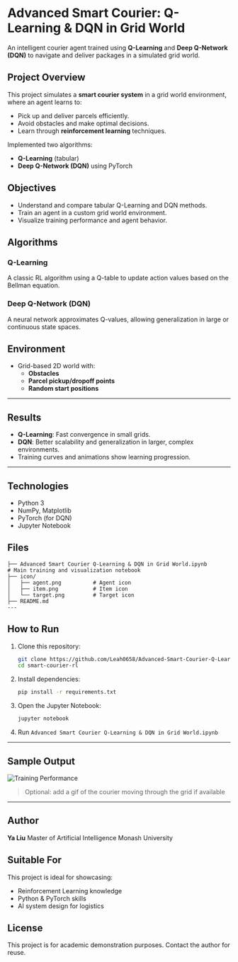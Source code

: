 
# Advanced Smart Courier: Q-Learning & DQN in Grid World

An intelligent courier agent trained using **Q-Learning** and **Deep Q-Network (DQN)** to navigate and deliver packages in a simulated grid world.

## Project Overview

This project simulates a **smart courier system** in a grid world environment, where an agent learns to:
- Pick up and deliver parcels efficiently.
- Avoid obstacles and make optimal decisions.
- Learn through **reinforcement learning** techniques.

Implemented two algorithms:
- **Q-Learning** (tabular)
- **Deep Q-Network (DQN)** using PyTorch



## Objectives

- Understand and compare tabular Q-Learning and DQN methods.
- Train an agent in a custom grid world environment.
- Visualize training performance and agent behavior.



## Algorithms

### Q-Learning
A classic RL algorithm using a Q-table to update action values based on the Bellman equation.

### Deep Q-Network (DQN)
A neural network approximates Q-values, allowing generalization in large or continuous state spaces.



## Environment

- Grid-based 2D world with:
  - **Obstacles**
  - **Parcel pickup/dropoff points**
  - **Random start positions**

---

## Results

- **Q-Learning**: Fast convergence in small grids.
- **DQN**: Better scalability and generalization in larger, complex environments.
- Training curves and animations show learning progression.

---

## Technologies

- Python 3
- NumPy, Matplotlib
- PyTorch (for DQN)
- Jupyter Notebook



## Files
```
├── Advanced Smart Courier Q-Learning & DQN in Grid World.ipynb        # Main training and visualization notebook
├── icon/
│   ├── agent.png          # Agent icon
│   ├── item.png           # Item icon
│   └── target.png         # Target icon
├── README.md
---
```

## How to Run

1. Clone this repository:

   ```bash
   git clone https://github.com/Leah0658/Advanced-Smart-Courier-Q-Learning---DQN-in-Grid-World.git
   cd smart-courier-rl


2. Install dependencies:

   ```bash
   pip install -r requirements.txt
   ```

3. Open the Jupyter Notebook:

   ```bash
   jupyter notebook
   ```

4. Run `Advanced Smart Courier Q-Learning & DQN in Grid World.ipynb`

---

## Sample Output

![Training Performance](images/training_plot.png)

> Optional: add a gif of the courier moving through the grid if available

---

## Author

**Ya Liu**
Master of Artificial Intelligence
Monash University



## Suitable For

This project is ideal for showcasing:

* Reinforcement Learning knowledge
* Python & PyTorch skills
* AI system design for logistics



## License

This project is for academic demonstration purposes. Contact the author for reuse.



